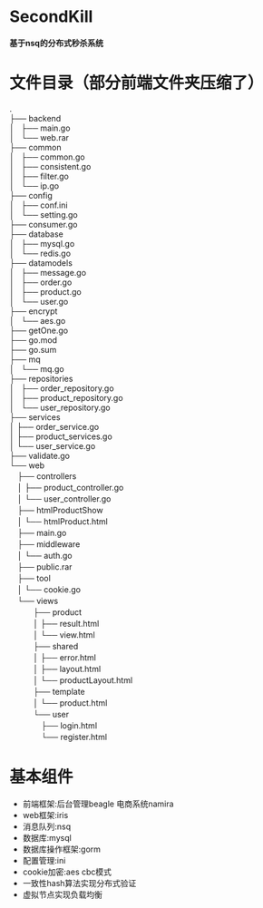 # SecondKill
**基于nsq的分布式秒杀系统**
# 文件目录（部分前端文件夹压缩了）
.<br>
├── backend<br>
│   ├── main.go<br>
│   └── web.rar<br>
├── common<br>
│   ├── common.go<br>
│   ├── consistent.go<br>
│   ├── filter.go<br>
│   └── ip.go<br>
├── config<br>
│   ├── conf.ini<br>
│   └── setting.go<br>
├── consumer.go<br>
├── database<br>
│   ├── mysql.go<br>
│   └── redis.go<br>
├── datamodels<br>
│   ├── message.go<br>
│   ├── order.go<br>
│   ├── product.go<br>
│   └── user.go<br>
├── encrypt<br>
│   └── aes.go<br>
├── getOne.go<br>
├── go.mod<br>
├── go.sum<br>
├── mq<br>
│   └── mq.go<br>
├── repositories<br>
│   ├── order_repository.go<br>
│   ├── product_repository.go<br>
│   └── user_repository.go<br>
├── services<br>
│     ├── order_service.go<br>
│     ├── product_services.go<br>
│     └── user_service.go<br>
├── validate.go<br>
└── web<br>
　├── controllers<br>
　│    ├── product_controller.go<br>
　│    └── user_controller.go<br>
　├── htmlProductShow<br>
　│    └── htmlProduct.html<br>
　├── main.go<br>
　├── middleware<br>
　│    └── auth.go<br>
　├── public.rar<br>
　├── tool<br>
　│    └── cookie.go<br>
　└── views<br>
　　　├── product<br>
　　　│    ├── result.html<br>
　　　│    └── view.html<br>
　　　├── shared<br>
　　　│    ├── error.html<br>
　　　│    ├── layout.html<br>
　　　│    └── productLayout.html<br>
　　　├── template<br>
　　　│    └── product.html<br>
　　　└── user<br>
　　　　├── login.html<br>
　　　　└── register.html<br>
# 基本组件
* 前端框架:后台管理beagle 电商系统namira
* web框架:iris
* 消息队列:nsq
* 数据库:mysql
* 数据库操作框架:gorm
* 配置管理:ini
* cookie加密:aes cbc模式
* 一致性hash算法实现分布式验证
* 虚拟节点实现负载均衡
